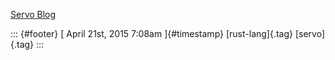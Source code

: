 [Servo
Blog](%20https://t.umblr.com/redirect?z=http%3A%2F%2Fblog.servo.org%2F&t=YTVlZjk2ZmI1ZWEyZGRkOGExZmQ2YTVmNWU3NzFlMDgzYjEyMzZkZix0N05UQjFYUQ%3D%3D&b=t%3Af-JKqRHWTpWK1DKXwqj3Yg&p=https%3A%2F%2Fdummdida.tumblr.com%2Fpost%2F116977249670%2Fservo-blog&m=1)

::: {#footer}
[ April 21st, 2015 7:08am ]{#timestamp} [rust-lang]{.tag} [servo]{.tag}
:::
